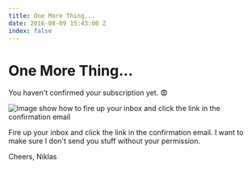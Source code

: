 ```yaml
---
title: One More Thing...
date: 2016-08-09 15:43:00 Z
index: false
---
```


# One More Thing...

You haven't confirmed your subscription yet. 😨

![Image show how to fire up your inbox and click the link in the confirmation email](/uploads/confirm-link_mail-mockup.svg)

Fire up your inbox and click the link in the confirmation email. I want to make sure I don't send you stuff without your permission.

Cheers,
Niklas
